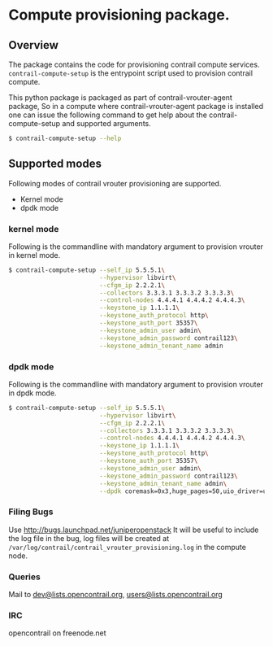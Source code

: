 Compute provisioning package.
=============================

## Overview
The package contains the code for provisioning contrail compute services. `contrail-compute-setup` is the entrypoint script used to provision contrail compute.

This python package is packaged as part of contrail-vrouter-agent package, So in a compute where contrail-vrouter-agent package is installed one can issue the following command to get help about the contrail-compute-setup and supported arguments.

```sh
$ contrail-compute-setup --help
```

## Supported modes
Following modes of contrail vrouter provisioning are supported.

* Kernel mode
* dpdk mode

###  kernel mode
Following is the commandline with mandatory argument to provision vrouter in kernel mode.

```sh
$ contrail-compute-setup --self_ip 5.5.5.1\
                         --hypervisor libvirt\
                         --cfgm_ip 2.2.2.1\
                         --collectors 3.3.3.1 3.3.3.2 3.3.3.3\
                         --control-nodes 4.4.4.1 4.4.4.2 4.4.4.3\
                         --keystone_ip 1.1.1.1\
                         --keystone_auth_protocol http\
                         --keystone_auth_port 35357\
                         --keystone_admin_user admin\
                         --keystone_admin_password contrail123\
                         --keystone_admin_tenant_name admin
```

### dpdk mode
Following is the commandline with mandatory argument to provision vrouter in dpdk mode.

```sh
$ contrail-compute-setup --self_ip 5.5.5.1\
                         --hypervisor libvirt\
                         --cfgm_ip 2.2.2.1\
                         --collectors 3.3.3.1 3.3.3.2 3.3.3.3\
                         --control-nodes 4.4.4.1 4.4.4.2 4.4.4.3\
                         --keystone_ip 1.1.1.1\
                         --keystone_auth_protocol http\
                         --keystone_auth_port 35357\
                         --keystone_admin_user admin\
                         --keystone_admin_password contrail123\
                         --keystone_admin_tenant_name admin\
                         --dpdk coremask=0x3,huge_pages=50,uio_driver=uio_pci_generic
```

### Filing Bugs
Use http://bugs.launchpad.net/juniperopenstack
It will be useful to include the log file in the bug, log files will be created at `/var/log/contrail/contrail_vrouter_provisioning.log` in the compute node.

### Queries
Mail to
dev@lists.opencontrail.org,
users@lists.opencontrail.org

### IRC
opencontrail on freenode.net
